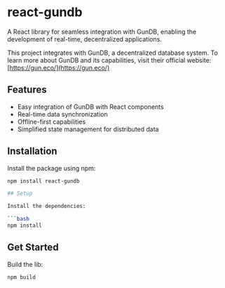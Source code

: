 # react-gundb

A React library for seamless integration with GunDB, enabling the development of real-time, decentralized applications.

This project integrates with GunDB, a decentralized database system. To learn more about GunDB and its capabilities, visit their official website: [https://gun.eco/](https://gun.eco/)

## Features

- Easy integration of GunDB with React components
- Real-time data synchronization
- Offline-first capabilities
- Simplified state management for distributed data

## Installation

Install the package using npm:

```bash
npm install react-gundb

## Setup

Install the dependencies:

```bash
npm install
```

## Get Started

Build the lib:

```bash
npm build
```